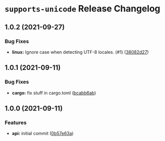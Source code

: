 # `supports-unicode` Release Changelog

<a name="1.0.2"></a>
## 1.0.2 (2021-09-27)

### Bug Fixes

* **linux:** Ignore case when detecting UTF-8 locales. (#1) ([38082d27](https://github.com/zkat/supports-unicode/commit/38082d27b13c6c3289cc126babeb8b20e2f72d3b))

<a name="1.0.1"></a>
## 1.0.1 (2021-09-11)

### Bug Fixes

* **cargo:** fix stuff in cargo.toml ([bcabb6ab](https://github.com/zkat/supports-unicode/commit/bcabb6ab3540e8cd3ce8cf8de51c00fe531936fe))

<a name="1.0.0"></a>
## 1.0.0 (2021-09-11)

### Features

* **api:** initial commit ([0b57e63a](https://github.com/zkat/supports-unicode/commit/0b57e63a443d4aab57ecf24868394e0d06984465))

